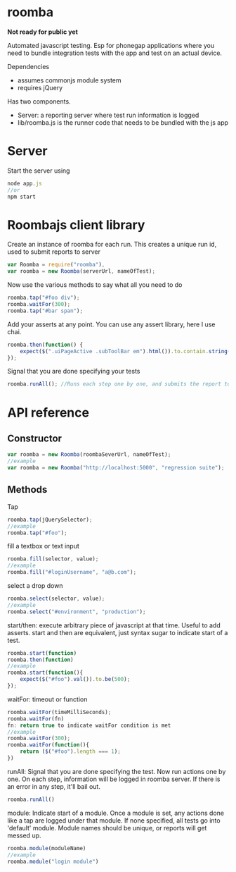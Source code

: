 roomba
======

**Not ready for public yet**

Automated javascript testing. Esp for phonegap applications where you need to bundle integration tests with the app and test on an actual device.

Dependencies
* assumes commonjs module system
* requires jQuery

Has two components. 

* Server: a reporting server where test run information is logged
* lib/roomba.js is the runner code that needs to be bundled with the js app

Server
=====
Start the server using
```javascript
node app.js 
//or
npm start
```

Roombajs client library
=======================

Create an instance of roomba for each run. This creates a unique run id, used to submit reports to server
```javascript
var Roomba = require("roomba"),
var roomba = new Roomba(serverUrl, nameOfTest);
```
Now use the various methods to say what all you need to do
```javascript
roomba.tap("#foo div");
roomba.waitFor(300);
roomba.tap("#bar span");
```
Add your asserts at any point. You can use any assert library, here I use chai.
``` javascript
roomba.then(function() {
    expect($(".uiPageActive .subToolBar em").html()).to.contain.string("Philadelphia to SF");
});
```
Signal that you are done specifying your tests
```javascript
roomba.runAll(); //Runs each step one by one, and submits the report to server
```

API reference
=============
Constructor
-----------
```javascript
var roomba = new Roomba(roombaSeverUrl, nameOfTest);
//example
var roomba = new Roomba("http://localhost:5000", "regression suite");
```

Methods
-------
Tap
```javascript
roomba.tap(jQuerySelector);
//example
roomba.tap("#foo");
```

fill a textbox or text input 
```javascript
roomba.fill(selector, value);
//example
roomba.fill("#loginUsername", "a@b.com");
```

select a drop down
```javascript
roomba.select(selector, value);
//example
roomba.select("#environment", "production");
```

start/then: execute arbitrary piece of javascript at that time. Useful to add asserts.
start and then are equivalent, just syntax sugar to indicate start of a test.
```javascript
roomba.start(function)
roomba.then(function)
//example
roomba.start(function(){
    expect($("#foo").val()).to.be(500);
});
```

waitFor: timeout or function
```javascript
roomba.waitFor(timeMilliSeconds);
roomba.waitFor(fn)
fn: return true to indicate waitFor condition is met
//example
roomba.waitFor(300);
roomba.waitFor(function(){
	return ($("#foo").length === 1);
})
```

runAll: Signal that you are done specifying the test. 
Now run actions one by one. On each step, information will be logged in roomba server.
If there is an error in any step, it'll bail out. 
```javascript
roomba.runAll()
```

module: Indicate start of a module. Once a module is set, any actions done like a tap are logged under that module. If none specified, all tests go into 'default' module. Module names should be unique, or reports will get messed up.
```javascript
roomba.module(moduleName)
//example
roomba.module("login module")
```